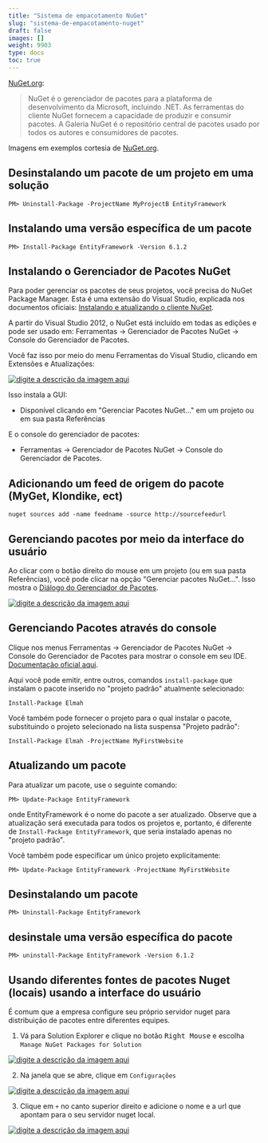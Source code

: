 ```yaml
---
title: "Sistema de empacotamento NuGet"
slug: "sistema-de-empacotamento-nuget"
draft: false
images: []
weight: 9903
type: docs
toc: true
---
```


[NuGet.org](https://www.nuget.org/):

> NuGet é o gerenciador de pacotes para a plataforma de desenvolvimento da Microsoft, incluindo .NET. As ferramentas do cliente NuGet fornecem a capacidade de produzir e consumir pacotes. A Galeria NuGet é o repositório central de pacotes usado por todos os autores e consumidores de pacotes.

Imagens em exemplos cortesia de [NuGet.org](https://www.nuget.org/).

## Desinstalando um pacote de um projeto em uma solução
    PM> Uninstall-Package -ProjectName MyProjectB EntityFramework

## Instalando uma versão específica de um pacote
    PM> Install-Package EntityFramework -Version 6.1.2  


## Instalando o Gerenciador de Pacotes NuGet
Para poder gerenciar os pacotes de seus projetos, você precisa do NuGet Package Manager. Esta é uma extensão do Visual Studio, explicada nos documentos oficiais: [Instalando e atualizando o cliente NuGet](https://docs.nuget.org/consume/installing-nuget).

A partir do Visual Studio 2012, o NuGet está incluído em todas as edições e pode ser usado em: Ferramentas -> Gerenciador de Pacotes NuGet -> Console do Gerenciador de Pacotes.

Você faz isso por meio do menu Ferramentas do Visual Studio, clicando em Extensões e Atualizações:

[![digite a descrição da imagem aqui][1]][1]

[1]: http://i.stack.imgur.com/zTzgp.png

Isso instala a GUI:

* Disponível clicando em "Gerenciar Pacotes NuGet..." em um projeto ou em sua pasta Referências

E o console do gerenciador de pacotes:

* Ferramentas -> Gerenciador de Pacotes NuGet -> Console do Gerenciador de Pacotes.

## Adicionando um feed de origem do pacote (MyGet, Klondike, ect)
    nuget sources add -name feedname -source http://sourcefeedurl

## Gerenciando pacotes por meio da interface do usuário
Ao clicar com o botão direito do mouse em um projeto (ou em sua pasta Referências), você pode clicar na opção "Gerenciar pacotes NuGet...". Isso mostra o [Diálogo do Gerenciador de Pacotes](https://docs.nuget.org/consume/package-manager-dialog).

[![digite a descrição da imagem aqui][1]][1]

[1]: http://i.stack.imgur.com/Fi0Uq.png

## Gerenciando Pacotes através do console
Clique nos menus Ferramentas -> Gerenciador de Pacotes NuGet -> Console do Gerenciador de Pacotes para mostrar o console em seu IDE. [Documentação oficial aqui](https://docs.nuget.org/consume/package-manager-console-powershell-reference).

Aqui você pode emitir, entre outros, comandos `install-package` que instalam o pacote inserido no "projeto padrão" atualmente selecionado:

    Install-Package Elmah

Você também pode fornecer o projeto para o qual instalar o pacote, substituindo o projeto selecionado na lista suspensa "Projeto padrão":

    Install-Package Elmah -ProjectName MyFirstWebsite

## Atualizando um pacote
Para atualizar um pacote, use o seguinte comando:

    PM> Update-Package EntityFramework
onde EntityFramework é o nome do pacote a ser atualizado. Observe que a atualização será executada para todos os projetos e, portanto, é diferente de `Install-Package EntityFramework`, que seria instalado apenas no "projeto padrão".

Você também pode especificar um único projeto explicitamente:

    PM> Update-Package EntityFramework -ProjectName MyFirstWebsite



## Desinstalando um pacote
    PM> Uninstall-Package EntityFramework  

## desinstale uma versão específica do pacote
    
    PM> uninstall-Package EntityFramework -Version 6.1.2

## Usando diferentes fontes de pacotes Nuget (locais) usando a interface do usuário
É comum que a empresa configure seu próprio servidor nuget para distribuição de pacotes entre diferentes equipes.

1. Vá para Solution Explorer e clique no botão <kbd>Right Mouse</kbd> e escolha `Manage NuGet Packages for Solution`

[![digite a descrição da imagem aqui][1]][1]

2. Na janela que se abre, clique em `Configurações`

[![digite a descrição da imagem aqui][2]][2]

3. Clique em `+` no canto superior direito e adicione o nome e a url que apontam para o seu servidor nuget local.

[![digite a descrição da imagem aqui][3]][3]


[1]: http://i.stack.imgur.com/PhB3d.png
[2]: http://i.stack.imgur.com/8vKM6.png
[3]: http://i.stack.imgur.com/h85QG.png


